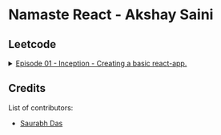 # Namaste React - Akshay Saini

## Leetcode

<details>
<summary><a href="https://github.com/suman-saurabh-das/">Episode 01 - Inception - Creating a basic react-app.
</a></summary>
  [01] What is emmet ?
  
    • Emmet is a popular plugin for text editors like Visual Studio Code, Sublime Text, and Atom that enhances HTML and CSS coding efficiency through abbreviations. Key features include:
      ○ Abbreviation Expansion: Short codes expand into complete HTML/CSS structures.
      ○ Custom Snippets: Users can create personalized snippets.
      ○ Dynamic Abbreviations: Supports dynamic element naming and repetition.
      ○ Built-in Support: Available for many editors, with Visual Studio Code having it built-in.
  
  [02] What is the difference between a Library and Framework ?
  
    • The difference between a library and a framework lies in control and structure.
      
    Library -
    • Definition - A set of tools and functions you call as needed, giving you control over the application flow.
    • Example - React is a library for building UI's, where you manage component structure and state.
      ○ Libraries give you control of the app flow.
      ○ Libraries are flexible.
      ○ Libraries integrate into various parts.

    Framework -
    • Definition - Provides a structured architecture and controls the application flow, calling your code at specific points.
    • Example - Next.js is a framework built on React that dictates file structure, routing, and rendering processes.
      ○ Frameworks control the app flow.
      ○ Frameworks enforce structure.
      ○ Frameworks provide comprehensive solutions.

  [03] What is CDN ?
  
    • Content Delivery Network (CDN) is a system of distributed servers that deliver web content to users based on their geographic location, the origin of the webpage, and a content delivery server. 
    • Primary goal of a CDN is to deliver content quickly, efficiently, & reliably to users across the globe.
  
  [04] Why do we use CDN ?
      
    • Improved Load Times -
      ○ Geographic Proximity - By serving content from servers closer to the user’s location, CDNs reduce latency and improve load times.
      ○ Caching - CDNs cache content at various locations, so when a user requests a webpage, the CDN can deliver the content from the nearest cache instead of the origin server.
    • Reduced Bandwidth Costs -
      ○ CDNs optimize the delivery of content, reducing the amount of data transferred from the origin server, which can lower bandwidth costs for website owners.
    • Enhanced Reliability and Availability -
      ○ Distributed Architecture - With content distributed across multiple servers, CDNs can handle server outages and network issues more effectively, ensuring continuous availability.
      ○ Load Balancing - CDNs can distribute traffic across multiple servers to prevent any single server from becoming overwhelmed.
    • Scalability -
      ○ CDNs can handle large amounts of traffic and sudden spikes in demand, making it easier for websites to scale their operations globally.
    • Security -
      ○ DDoS Protection - CDNs provide protection against Distributed Denial of Service (DDoS) attacks by distributing traffic across many servers and employing various mitigation strategies.
      ○ SSL/TLS Encryption - Many CDNs offer SSL/TLS encryption, ensuring secure data transfer between users and servers.
  
  [05] What is crossorigin in JS script tag ?
  
    • The crossorigin attribute in the <script> tag is used to handle the Cross-Origin Resource Sharing (CORS) settings for scripts. It is crucial for managing how cross-origin requests are made and how the responses are handled, enhancing both security and functionality when dealing with external scripts.
      
  [06] What is dependency injection ?
  
    • Dependency Injection (DI) is a design pattern used in software development to manage and inject dependencies into an object or class, rather than creating the dependencies within the object itself. This pattern helps achieve better modularity, easier testing, and greater flexibility in the design of applications.
  
    • Key Concepts of Dependency Injection -
      ○ Dependency - An object or service that a class or module needs to function properly. For example, a UserService might depend on a DatabaseService to retrieve user data.
      ○ Injection - The process of providing the dependencies to a class or module, typically through a constructor, method, or property.
  
    • Types of Dependency Injection -
      ○ Constructor Injection.
      ○ Setter Injection.
      ○ Property Injection.
      
    • Benefits of Dependency Injection -
      ○ Improved Modularity
      ○ Easier Testing
      ○ Flexibility and Maintainability
      ○ Code Reusability
</details>

## Credits
List of contributors:
- [Saurabh Das](dsumansaurabh@gmail.com)